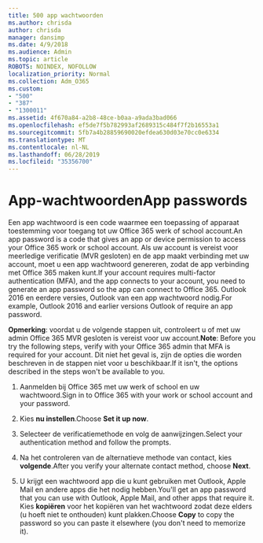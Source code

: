 ```yaml
---
title: 500 app wachtwoorden
ms.author: chrisda
author: chrisda
manager: dansimp
ms.date: 4/9/2018
ms.audience: Admin
ms.topic: article
ROBOTS: NOINDEX, NOFOLLOW
localization_priority: Normal
ms.collection: Adm_O365
ms.custom:
- "500"
- "387"
- "1300011"
ms.assetid: 4f670a84-a2b8-48ce-b0aa-a9ada3bad066
ms.openlocfilehash: ef5de7f5b782993af2689315c484f7f2b16553a1
ms.sourcegitcommit: 5fb7a4b28859690020efdea630d03e70cc0e6334
ms.translationtype: MT
ms.contentlocale: nl-NL
ms.lasthandoff: 06/28/2019
ms.locfileid: "35356700"
---
```

# <a name="app-passwords"></a><span data-ttu-id="bc3a5-102">App-wachtwoorden</span><span class="sxs-lookup"><span data-stu-id="bc3a5-102">App passwords</span></span>

<span data-ttu-id="bc3a5-103">Een app wachtwoord is een code waarmee een toepassing of apparaat toestemming voor toegang tot uw Office 365 werk of school account.</span><span class="sxs-lookup"><span data-stu-id="bc3a5-103">An app password is a code that gives an app or device permission to access your Office 365 work or school account.</span></span> <span data-ttu-id="bc3a5-104">Als uw account is vereist voor meerledige verificatie (MVR gesloten) en de app maakt verbinding met uw account, moet u een app wachtwoord genereren, zodat de app verbinding met Office 365 maken kunt.</span><span class="sxs-lookup"><span data-stu-id="bc3a5-104">If your account requires multi-factor authentication (MFA), and the app connects to your account, you need to generate an app password so the app can connect to Office 365.</span></span> <span data-ttu-id="bc3a5-105">Outlook 2016 en eerdere versies, Outlook van een app wachtwoord nodig.</span><span class="sxs-lookup"><span data-stu-id="bc3a5-105">For example, Outlook 2016 and earlier versions Outlook of require an app password.</span></span>

 <span data-ttu-id="bc3a5-106">**Opmerking**: voordat u de volgende stappen uit, controleert u of met uw admin Office 365 MVR gesloten is vereist voor uw account.</span><span class="sxs-lookup"><span data-stu-id="bc3a5-106">**Note**: Before you try the following steps, verify with your Office 365 admin that MFA is required for your account.</span></span> <span data-ttu-id="bc3a5-107">Dit niet het geval is, zijn de opties die worden beschreven in de stappen niet voor u beschikbaar.</span><span class="sxs-lookup"><span data-stu-id="bc3a5-107">If it isn't, the options described in the steps won't be available to you.</span></span>

1. <span data-ttu-id="bc3a5-108">Aanmelden bij Office 365 met uw werk of school en uw wachtwoord.</span><span class="sxs-lookup"><span data-stu-id="bc3a5-108">Sign in to Office 365 with your work or school account and your password.</span></span>

2. <span data-ttu-id="bc3a5-109">Kies **nu instellen**.</span><span class="sxs-lookup"><span data-stu-id="bc3a5-109">Choose **Set it up now**.</span></span>

3. <span data-ttu-id="bc3a5-110">Selecteer de verificatiemethode en volg de aanwijzingen.</span><span class="sxs-lookup"><span data-stu-id="bc3a5-110">Select your authentication method and follow the prompts.</span></span>

4. <span data-ttu-id="bc3a5-111">Na het controleren van de alternatieve methode van contact, kies **volgende**.</span><span class="sxs-lookup"><span data-stu-id="bc3a5-111">After you verify your alternate contact method, choose **Next**.</span></span>

5. <span data-ttu-id="bc3a5-112">U krijgt een wachtwoord app die u kunt gebruiken met Outlook, Apple Mail en andere apps die het nodig hebben.</span><span class="sxs-lookup"><span data-stu-id="bc3a5-112">You'll get an app password that you can use with Outlook, Apple Mail, and other apps that require it.</span></span> <span data-ttu-id="bc3a5-113">Kies **kopiëren** voor het kopiëren van het wachtwoord zodat deze elders (u hoeft niet te onthouden) kunt plakken.</span><span class="sxs-lookup"><span data-stu-id="bc3a5-113">Choose **Copy** to copy the password so you can paste it elsewhere (you don't need to memorize it).</span></span>
